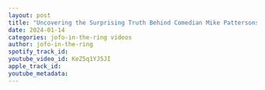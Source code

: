 ```yaml
---
layout: post
title: "Uncovering the Surprising Truth Behind Comedian Mike Pattersons Facebook Fame"
date: 2024-01-14
categories: jofo-in-the-ring videos
author: jofo-in-the-ring
spotify_track_id: 
youtube_video_id: KeZ5q1YJ5JI
apple_track_id: 
youtube_metadata: 
---
```

